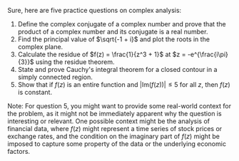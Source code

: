 Sure, here are five practice questions on complex analysis:

1. Define the complex conjugate of a complex number and prove that the product of a complex number and its conjugate is a real number.
2. Find the principal value of $\sqrt{-1 + i}$ and plot the roots in the complex plane.
3. Calculate the residue of $f(z) = \frac{1}{z^3 + 1}$ at $z = -e^{\frac{i\pi}{3}}$ using the residue theorem.
4. State and prove Cauchy's integral theorem for a closed contour in a simply connected region.
5. Show that if $f(z)$ is an entire function and $|\mathrm{Im}(f(z))| \leq 5$ for all $z$, then $f(z)$ is constant.

Note: For question 5, you might want to provide some real-world context for the problem, as it might not be immediately apparent why the question is interesting or relevant. One possible context might be the analysis of financial data, where $f(z)$ might represent a time series of stock prices or exchange rates, and the condition on the imaginary part of $f(z)$ might be imposed to capture some property of the data or the underlying economic factors.